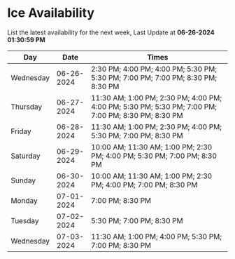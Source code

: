 # Ice Availability

List the latest availability for the next week, Last Update at **06-26-2024 01:30:59 PM**

| Day         | Date        | Times       |
| ----------- | ----------- | ----------- |
|Wednesday|06-26-2024|2:30 PM; 4:00 PM; 4:00 PM; 5:30 PM; 5:30 PM; 7:00 PM; 7:00 PM; 8:30 PM; 8:30 PM|
|Thursday|06-27-2024|11:30 AM; 1:00 PM; 2:30 PM; 4:00 PM; 4:00 PM; 5:30 PM; 5:30 PM; 7:00 PM; 7:00 PM; 8:30 PM; 8:30 PM|
|Friday|06-28-2024|11:30 AM; 1:00 PM; 2:30 PM; 4:00 PM; 5:30 PM; 7:00 PM; 8:30 PM|
|Saturday|06-29-2024|10:00 AM; 11:30 AM; 1:00 PM; 2:30 PM; 4:00 PM; 5:30 PM; 7:00 PM; 8:30 PM|
|Sunday|06-30-2024|10:00 AM; 11:30 AM; 1:00 PM; 2:30 PM; 4:00 PM; 7:00 PM; 8:30 PM|
|Monday|07-01-2024|7:00 PM; 8:30 PM|
|Tuesday|07-02-2024|5:30 PM; 7:00 PM; 8:30 PM|
|Wednesday|07-03-2024|11:30 AM; 1:00 PM; 4:00 PM; 5:30 PM; 7:00 PM; 8:30 PM|
